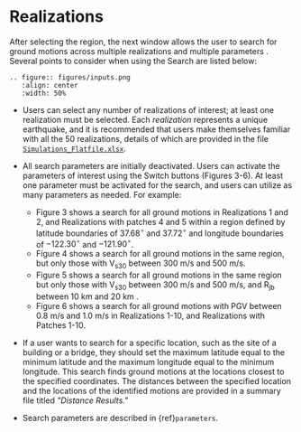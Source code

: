 # Realizations

After selecting the region, the next window allows the user to search for ground motions across multiple realizations and multiple parameters . Several points to consider when using the Search are listed below:

```{eval-rst}
.. figure:: figures/inputs.png
   :align: center
   :width: 50%

```

- Users can select any number of realizations of interest; at least one realization must be selected. 
  Each *realization* represents a unique earthquake, and it is recommended that users make themselves familiar with all the 50 realizations, details of which are provided in the file [`Simulations_Flatfile.xlsx`](Simulations_Flatfile.xlsx).

- All search parameters are initially deactivated. Users can activate the parameters of interest using the Switch buttons (Figures 3-6). 
  At least one parameter must be activated for the search, and users can utilize as many parameters as needed. For example:
  - Figure 3 shows a search for all ground motions in Realizations 1 and 2, and Realizations with patches 4 and 5 within a region defined by latitude boundaries of $37.68^{\circ}$ and $37.72^{\circ}$ and longitude boundaries of $-122.30^{\circ}$ and $-121.90^{\circ}$.
  - Figure 4 shows a search for all ground motions in the same region, but only those with $\mathrm{V}_{\mathrm{s} 30}$ between $300 \mathrm{~m} / \mathrm{s}$ and $500 \mathrm{~m} / \mathrm{s}$.
  - Figure 5 shows a search for all ground motions in the same region but only those with $\mathrm{V}_{\mathrm{s} 30}$ between $300 \mathrm{~m} / \mathrm{s}$ and $500 \mathrm{~m} / \mathrm{s}$, and $\mathrm{R}_{\mathrm{jb}}$ between 10 km and 20 km .
  - Figure 6 shows a search for all ground motions with PGV between $0.8 \mathrm{~m} / \mathrm{s}$ and $1.0 \mathrm{~m} / \mathrm{s}$ in Realizations 1-10, and Realizations with Patches 1-10.

- If a user wants to search for a specific location, such as the site of a building or a bridge, they should set the maximum latitude equal to the minimum latitude and the maximum longitude equal to the minimum longitude. 
  This search finds ground motions at the locations closest to the specified coordinates. 
  The distances between the specified location and the locations of the identified motions are provided in a summary file titled *"Distance Results."*
- Search parameters are described in {ref}`parameters`.

